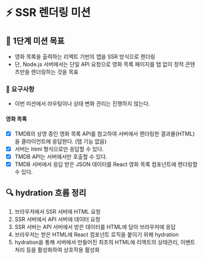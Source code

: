 # ⚡ SSR 렌더링 미션

## 🎯 1단계 미션 목표

- 영화 목록을 출력하는 리액트 기반의 앱을 SSR 방식으로 렌더링
- 단, Node.js 서버에서는 단일 API 요청으로 영화 목록 페이지를 탭 없이 정적 콘텐츠만을 렌더링하는 것을 목표

### 🎯 요구사항

- 이번 미션에서 라우팅이나 상태 변화 관리는 진행하지 않는다.

#### 영화 목록

- [x] TMDB의 상영 중인 영화 목록 API를 참고하여 서버에서 렌더링한 결과물(HTML)을 클라이언트에 응답한다. (탭 기능 없음)
- [x] 서버는 html 형식으로만 응답할 수 있다.
- [x] TMDB API는 서버에서만 호출할 수 있다.
- [x] TMDB 서버에서 응답 받은 JSON 데이터를 React 영화 목록 컴포넌트에 렌더링할 수 있다.

## 🔍 hydration 흐름 정리

1. 브라우저에서 SSR 서버에 HTML 요청
2. SSR 서버에서 API 서버에 데이터 요청
3. SSR 서버는 API 서버에서 받은 데이터를 HTML에 담아 브라우저에 응답
4. 브라우저는 받은 HTML에 React 컴포넌트 로직을 붙이기 위해 hydration
5. hydration을 통해 서버에서 만들어진 최초의 HTML에 리액트의 상태관리, 이벤트 처리 등을 활성화하여 상호작용 활성화
